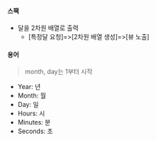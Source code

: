 #### 스팩
- 달을 2차원 배열로 출력
  - [특정달 요청]=>[2차원 배열 생성]=>[뷰 노출]
  
#### 용어
> month, day는 1부터 시작

- Year: 년
- Month: 월 
- Day: 일
- Hours: 시
- Minutes: 분
- Seconds: 초
